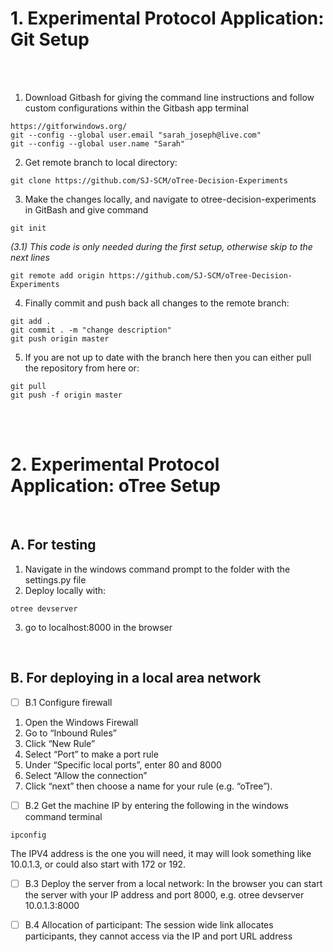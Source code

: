 # 1. Experimental Protocol Application: Git Setup
<br/>
<br/>

1. Download Gitbash for giving the command line instructions and follow custom configurations within the Gitbash app terminal
```
https://gitforwindows.org/
git --config --global user.email "sarah_joseph@live.com"
git --config --global user.name "Sarah"
```

2. Get remote branch to local directory:
```
git clone https://github.com/SJ-SCM/oTree-Decision-Experiments
```
3. Make the changes locally, and navigate to otree-decision-experiments in GitBash and give command
```
git init
```
_(3.1) This code is only needed during the first setup, otherwise skip to the next lines_
```
git remote add origin https://github.com/SJ-SCM/oTree-Decision-Experiments
```
4. Finally commit and push back all changes to the remote branch:
```
git add .
git commit . -m "change description"
git push origin master
```
5. If you are not up to date with the branch here then you can either pull the repository from here or:
```
git pull
git push -f origin master
```
<br/>
<br/>

# 2. Experimental Protocol Application: oTree Setup

<br/>

## **A. For testing**

1. Navigate in the windows command prompt to the folder with the settings.py file
2. Deploy locally with:
```
otree devserver
```
3. go to localhost:8000 in the browser

<br/>

## **B. For deploying in a local area network**

- [ ] B.1 Configure firewall

1. Open the Windows Firewall
2. Go to “Inbound Rules”
3. Click “New Rule”
4. Select “Port” to make a port rule
5. Under “Specific local ports”, enter 80 and 8000
6. Select “Allow the connection”
7. Click “next” then choose a name for your rule (e.g. “oTree”).

- [ ] B.2 Get the machine IP by entering the following in the windows command terminal
```
ipconfig
```
The IPV4 address is the one you will need, it may will look something like 10.0.1.3, or could also start with 172 or 192.

- [ ] B.3 Deploy the server from a local network:
In the browser you can start the server with your IP address and port 8000, e.g. otree devserver 10.0.1.3:8000

- [ ] B.4 Allocation of participant:
The session wide link allocates participants, they cannot access via the IP and port URL address
